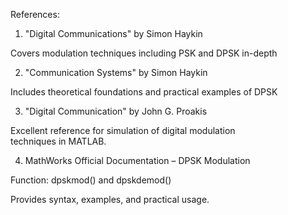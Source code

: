 References:

1. "Digital Communications" by Simon Haykin

Covers modulation techniques including PSK and DPSK in-depth

2. "Communication Systems" by Simon Haykin

Includes theoretical foundations and practical examples of DPSK

3. "Digital Communication" by John G. Proakis

Excellent reference for simulation of digital modulation techniques in MATLAB.

4. MathWorks Official Documentation – DPSK Modulation

Function: dpskmod() and dpskdemod()

Provides syntax, examples, and practical usage.
